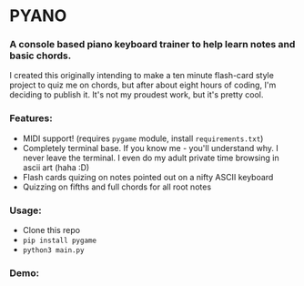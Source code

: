 # PYANO
### A console based piano keyboard trainer to help learn notes and basic chords.

I created this originally intending to make a ten minute flash-card style project to quiz me on chords, but after 
about eight hours of coding, I'm deciding to publish it. It's not my proudest work, but it's pretty cool.


### Features:

* MIDI support! (requires `pygame` module, install `requirements.txt`)
* Completely terminal base. If you know me - you'll understand why. I never leave the terminal. I even do my 
  adult private time browsing in ascii art (haha :D)
* Flash cards quizing on notes pointed out on a nifty ASCII keyboard
* Quizzing on fifths and full chords for all root notes

### Usage:
* Clone this repo
* `pip install pygame`
* `python3 main.py`

### Demo: